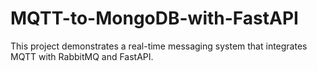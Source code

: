 # MQTT-to-MongoDB-with-FastAPI
This project demonstrates a real-time messaging system that integrates MQTT with RabbitMQ and FastAPI.
